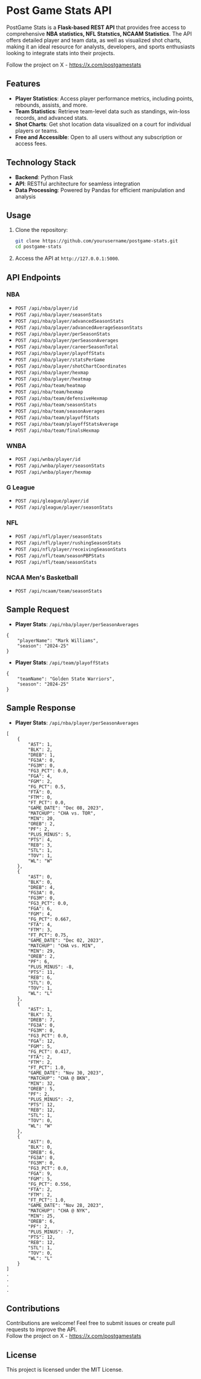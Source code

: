 
# Post Game Stats API  

PostGame Stats is a **Flask-based REST API** that provides free access to comprehensive **NBA statistics, NFL Statstics, NCAAM Statistics**. The API offers detailed player and team data, as well as visualized shot charts, making it an ideal resource for analysts, developers, and sports enthusiasts looking to integrate stats into their projects.  

Follow the project on X - https://x.com/postgamestats

## Features  
- **Player Statistics**: Access player performance metrics, including points, rebounds, assists, and more.  
- **Team Statistics**: Retrieve team-level data such as standings, win-loss records, and advanced stats.  
- **Shot Charts**: Get shot location data visualized on a court for individual players or teams.  
- **Free and Accessible**: Open to all users without any subscription or access fees.  

## Technology Stack  
- **Backend**: Python Flask  
- **API**: RESTful architecture for seamless integration  
- **Data Processing**: Powered by Pandas for efficient manipulation and analysis  

## Usage  
1. Clone the repository:  
   ```bash  
   git clone https://github.com/yourusername/postgame-stats.git  
   cd postgame-stats  
   ```  
4. Access the API at `http://127.0.0.1:5000`.  

## API Endpoints
### NBA
- `POST /api/nba/player/id`
- `POST /api/nba/player/seasonStats`
- `POST /api/nba/player/advancedSeasonStats`
- `POST /api/nba/player/advancedAverageSeasonStats`
- `POST /api/nba/player/perSeasonStats`
- `POST /api/nba/player/perSeasonAverages`
- `POST /api/nba/player/careerSeasonTotal`
- `POST /api/nba/player/playoffStats`
- `POST /api/nba/player/statsPerGame`
- `POST /api/nba/player/shotChartCoordinates`
- `POST /api/nba/player/hexmap`
- `POST /api/nba/player/heatmap`
- `POST /api/nba/team/heatmap`
- `POST /api/nba/team/hexmap`
- `POST /api/nba/team/defensiveHexmap`
- `POST /api/nba/team/seasonStats`
- `POST /api/nba/team/seasonAverages`
- `POST /api/nba/team/playoffStats`
- `POST /api/nba/team/playoffStatsAverage`
- `POST /api/nba/team/finalsHexmap`

### WNBA
- `POST /api/wnba/player/id`
- `POST /api/wnba/player/seasonStats`
- `POST /api/wnba/player/hexmap`

### G League
- `POST /api/gleague/player/id`
- `POST /api/gleague/player/seasonStats`

### NFL
- `POST /api/nfl/player/seasonStats`
- `POST /api/nfl/player/rushingSeasonStats`
- `POST /api/nfl/player/receivingSeasonStats`
- `POST /api/nfl/team/seasonPBPStats`
- `POST /api/nfl/team/seasonStats`

### NCAA Men's Basketball
- `POST /api/ncaam/team/seasonStats`

## Sample Request
- **Player Stats**: `/api/nba/player/perSeasonAverages`  
```
{
    "playerName": "Mark Williams",
    "season": "2024-25"
}
```
- **Player Stats**: `/api/team/playoffStats`
```
{
    "teamName": "Golden State Warriors",
    "season": "2024-25"
}
```

## Sample Response
- **Player Stats**: `/api/nba/player/perSeasonAverages`  
```
[
    {
        "AST": 1,
        "BLK": 2,
        "DREB": 1,
        "FG3A": 0,
        "FG3M": 0,
        "FG3_PCT": 0.0,
        "FGA": 4,
        "FGM": 2,
        "FG_PCT": 0.5,
        "FTA": 0,
        "FTM": 0,
        "FT_PCT": 0.0,
        "GAME_DATE": "Dec 08, 2023",
        "MATCHUP": "CHA vs. TOR",
        "MIN": 20,
        "OREB": 2,
        "PF": 2,
        "PLUS_MINUS": 5,
        "PTS": 4,
        "REB": 3,
        "STL": 1,
        "TOV": 1,
        "WL": "W"
    },
    {
        "AST": 0,
        "BLK": 0,
        "DREB": 4,
        "FG3A": 0,
        "FG3M": 0,
        "FG3_PCT": 0.0,
        "FGA": 6,
        "FGM": 4,
        "FG_PCT": 0.667,
        "FTA": 4,
        "FTM": 3,
        "FT_PCT": 0.75,
        "GAME_DATE": "Dec 02, 2023",
        "MATCHUP": "CHA vs. MIN",
        "MIN": 29,
        "OREB": 2,
        "PF": 6,
        "PLUS_MINUS": -8,
        "PTS": 11,
        "REB": 6,
        "STL": 0,
        "TOV": 1,
        "WL": "L"
    },
    {
        "AST": 1,
        "BLK": 3,
        "DREB": 7,
        "FG3A": 0,
        "FG3M": 0,
        "FG3_PCT": 0.0,
        "FGA": 12,
        "FGM": 5,
        "FG_PCT": 0.417,
        "FTA": 2,
        "FTM": 2,
        "FT_PCT": 1.0,
        "GAME_DATE": "Nov 30, 2023",
        "MATCHUP": "CHA @ BKN",
        "MIN": 32,
        "OREB": 5,
        "PF": 2,
        "PLUS_MINUS": -2,
        "PTS": 12,
        "REB": 12,
        "STL": 1,
        "TOV": 0,
        "WL": "W"
    },
    {
        "AST": 0,
        "BLK": 0,
        "DREB": 6,
        "FG3A": 0,
        "FG3M": 0,
        "FG3_PCT": 0.0,
        "FGA": 9,
        "FGM": 5,
        "FG_PCT": 0.556,
        "FTA": 2,
        "FTM": 2,
        "FT_PCT": 1.0,
        "GAME_DATE": "Nov 28, 2023",
        "MATCHUP": "CHA @ NYK",
        "MIN": 25,
        "OREB": 6,
        "PF": 2,
        "PLUS_MINUS": -7,
        "PTS": 12,
        "REB": 12,
        "STL": 1,
        "TOV": 0,
        "WL": "L"
    }
]
.
.
.
.
```

## Contributions  
Contributions are welcome! Feel free to submit issues or create pull requests to improve the API.  
Follow the project on X - https://x.com/postgamestats

## License  
This project is licensed under the MIT License.  
